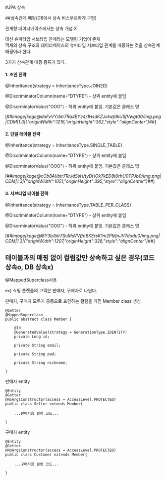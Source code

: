 #JPA 상속

##상속관계 매핑(DB에서 상속 비스무르하게 구현)
 
관계형 데이터베이스에서는 상속 개념 X


대신 슈퍼타입 서브타입 관계라는 모델링 기업이 존재  
객체의 상속 구조와 데이터베이스의 슈퍼타입 서브타입 관계를 매핑하는 것을 상속관계 매핑이라 한다.


3가지 상속관계 매핑 종류가 있다.


#### 1\. 조인 전략


@Inheritance(strategy = InheritanceType.JOINED)


@DiscriminatorColumn(name="DTYPE") - 상위 entity에 붙임


@DiscrminatorValue("OOO") - 하위 entity에 붙임. 기본값은 클래스 명


[##_Image|kage@daFvVY/btr7Rq4EYz4/1HsdKZJotwfdkU5fVwgt00/img.png|CDM|1.3|{"originWidth":1216,"originHeight":362,"style":"alignCenter"}_##]


#### 2\. 단일 테이블 전략


@Inheritance(strategy = InheritanceType.SINGLE\_TABLE)


@DiscriminatorColumn(name="DTYPE") - 상위 entity에 붙임


@DiscrminatorValue("OOO") - 하위 entity에 붙임. 기본값은 클래스 명


[##_Image|kage@cCb8AI/btr7RrJdSsH/tyDHOk7kED8t0rhU0TPJb0/img.png|CDM|1.3|{"originWidth":1051,"originHeight":395,"style":"alignCenter"}_##]


#### 3\. 서브타입 테이블 전략


@Inheritance(strategy = InheritanceType.TABLE\_PER\_CLASS)


@DiscriminatorColumn(name="DTYPE") - 상위 entity에 붙임


@DiscrminatorValue("OOO") - 하위 entity에 붙임. 기본값은 클래스 명


[##_Image|kage@l8Y3b/btr7SuMsVVf/nBKErsK1m2PMjnJV7dodu0/img.png|CDM|1.3|{"originWidth":1207,"originHeight":328,"style":"alignCenter"}_##]




## 테이블과의 매핑 없이 컬럼값만 상속하고 싶은 경우(코드 상속o, DB 상속x)

@MappedSuperclass사용

ex) 쇼핑 플랫폼의 고객은 판매자, 구매자로 나뉜다.

판매자, 구매자 모두가 공통으로 포함하는 컬럼을 가진 Member class 생성

```
@Getter
@MappedSuperclass
public abstract class Member {

    @Id
    @GeneratedValue(strategy = GenerationType.IDENTITY)
    private Long id;

    private String email;

    private String pwd;

    private String nickname;

}
```

판매자 entity

```
@Entity
@Getter
@NoArgsConstructor(access = AccessLevel.PROTECTED)
public class Seller extends Member{

	...판매자용 컬럼 코드...

}
```

구매자 entity

```
@Entity
@Getter
@NoArgsConstructor(access = AccessLevel.PROTECTED)
public class Customer extends Member{

	...구매자용 컬럼 코드...

}
```
